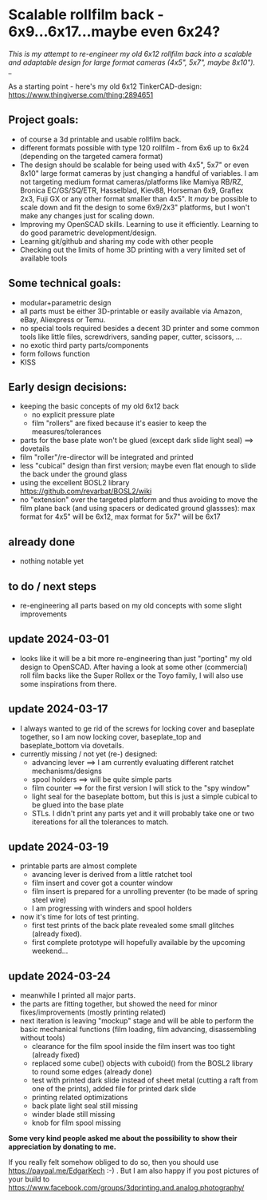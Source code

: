 # Scalable rollfilm back - 6x9...6x17...maybe even 6x24? 

_This is my attempt to re-engineer my old 6x12 rollfilm back into a scalable and adaptable design for large format cameras (4x5", 5x7", maybe 8x10")._
_

As a starting point - here's my old 6x12 TinkerCAD-design: https://www.thingiverse.com/thing:2894651 

## Project goals:
- of course a 3d printable and usable rollfilm back.
- different formats possible with type 120 rollfilm - from 6x6 up to 6x24 (depending on the targeted camera format) 
- The design should be scalable for being used with 4x5", 5x7" or even 8x10" large format cameras by just changing a handful of variables. I am not targeting medium format cameras/platforms like Mamiya RB/RZ, Bronica EC/GS/SQ/ETR, Hasselblad, Kiev88, Horseman 6x9, Graflex 2x3, Fuji GX or any other format smaller than 4x5". It _may_ be possible to scale down and fit the design to some 6x9/2x3" platforms, but I won't make any changes just for scaling down.  
- Improving my OpenSCAD skills. Learning to use it efficiently. Learning to do good parametric development/design.
- Learning git/github and sharing my code with other people
- Checking out the limits of home 3D printing with a very limited set of available tools

## Some technical goals:
- modular+parametric design
- all parts must be either 3D-printable or easily available via Amazon, eBay, Aliexpress or Temu.
- no special tools required besides a decent 3D printer and some common tools like little files, screwdrivers, sanding paper, cutter, scissors, ...
- no exotic third party parts/components
- form follows function
- KISS

## Early design decisions:
- keeping the basic concepts of my old 6x12 back
  - no explicit pressure plate
  - film "rollers" are fixed because it's easier to keep the measures/tolerances
- parts for the base plate won't be glued (except dark slide light seal) ==> dovetails
- film "roller"/re-director will be integrated and printed
- less "cubical" design than first version; maybe even flat enough to slide the back under the ground glass
- using the excellent BOSL2 library https://github.com/revarbat/BOSL2/wiki 
- no "extension" over the targeted platform and thus avoiding to move the film plane back (and using spacers or dedicated ground glassses): max format for 4x5" will be 6x12, max format for 5x7" will be 6x17

## already done
- nothing notable yet

## to do / next steps
- re-engineering all parts based on my old concepts with some slight improvements

## update 2024-03-01
- looks like it will be a bit more re-engineering than just "porting" my old design to OpenSCAD. After having a look at some other (commercial) roll film backs like the Super Rollex or the Toyo family, I will also use some inspirations from there.

## update 2024-03-17 
- I always wanted to ge rid of the screws for locking cover and baseplate together, so I am now locking cover, baseplate_top and baseplate_bottom via dovetails.
- currently missing / not yet (re-) designed:
  - advancing lever ==> I am currently evaluating different ratchet mechanisms/designs
  - spool holders ==> will be quite simple parts
  - film counter ==> for the first version I will stick to the "spy window"
  - light seal for the baseplate bottom, but this is just a simple cubical to be glued into the base plate
  - STLs. I didn't print any parts yet and it will probably take one or two itereations for all the tolerances to match.

## update 2024-03-19
- printable parts are almost complete
  - avancing lever is derived from a little ratchet tool
  - film insert and cover got a counter window
  - film insert is prepared for a unrolling preventer (to be made of spring steel wire)
  - I am progressing with winders and spool holders
- now it's time for lots of test printing.
  - first test prints of the back plate revealed some small glitches (already fixed).
  - first complete prototype will hopefully available by the upcoming weekend...

 ## update 2024-03-24
 - meanwhile I printed all major parts.
 - the parts are fitting together, but showed the need for minor fixes/improvements (mostly printing related)
 - next iteration is leaving "mockup" stage and will be able to perform the basic mechanical functions (film loading, film advancing, disassembling without tools)
   - clearance for the film spool inside the film insert was too tight (already fixed)
   - replaced some cube() objects with cuboid() from the BOSL2 library to round some edges (already done)
   - test with printed dark slide instead of sheet metal (cutting a raft from one of the prints), added file for printed dark slide
   - printing related optimizations
   - back plate light seal still missing
   - winder blade still missing
   - knob for film spool missing   

**Some very kind people asked me about the possibility to show their appreciation by donating to me.**

If you really felt somehow obliged to do so, then you should use https://paypal.me/EdgarKech :-) .
But I am also happy if you post pictures of your build to https://www.facebook.com/groups/3dprinting.and.analog.photography/


